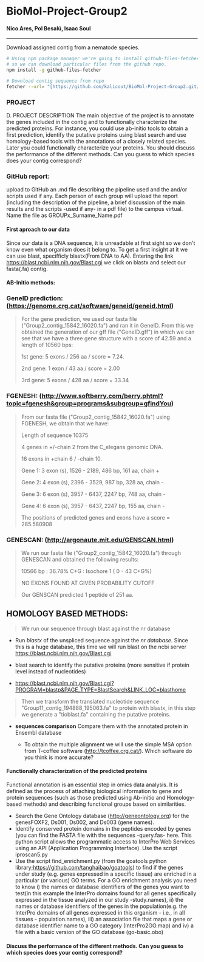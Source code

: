 # BioMol-Project-Group2

#### Nico Ares, Pol Besalú, Isaac Soul
------
Download assigned contig from a nematode species.

```bash
# Using npm package manager we're going to install github-files-fetcher
# so we can download particular files from the github repo.
npm install -g github-files-fetcher

# Download contig sequence from repo
fetcher --url= "[https://github.com/kalicout/BioMol-Project-Group2.git/blob/main/Group2_contig_15842_16020.fa(url)"
```

### PROJECT
D. PROJECT DESCRIPTION
The main objective of the project is to annotate the genes included in the contig and to functionally characterize the predicted proteins. For instance, you could use ab-initio tools to obtain a first prediction, identify the putative proteins using blast search and use homology-based tools with the annotations of a closely related species. Later you could functionally characterize your proteins. You should discuss the performance of the different methods. Can you guess to which species does your contig correspond?


### GitHub report: 
upload to GitHub an .md file describing the pipeline used and the and/or scripts used if any. Each person of each group will upload the report (including the description of the pipeline, a brief discussion of the main results and the scripts -used if any- in a pdf file) to the campus virtual. Name the file as GROUPx_Surname_Name.pdf

#### First aproach to our data

Since our data is a DNA sequence, it is unreadable at first sight so we don't know even what organism does it belong to. To get a first insight at it we can use blast, specifficly blastx(From DNA to AA). Entering the link https://blast.ncbi.nlm.nih.gov/Blast.cgi we click on blastx and select our fasta(.fa) contig.

#### AB-Initio methods:

  
  ### GeneID  prediction: (https://genome.crg.cat/software/geneid/geneid.html)

  > For the gene prediction, we used our fasta file ("Group2_contig_15842_16020.fa") and ran it in GeneID. From this we obtained the generation of our gff file ("GeneID.gff") in which we can see that we have a three gene structure with a score of 42.59 and a length of 10560 bps:
  > 
  > 1st gene: 5 exons / 256 aa / score = 7.24.
  > 
  > 2nd gene: 1 exon / 43 aa / score = 2.00
  > 
  > 3rd gene: 5 exons / 428 aa / score = 33.34
  
  ### FGENESH: (http://www.softberry.com/berry.phtml?topic=fgenesh&group=programs&subgroup=gfindYou)

  >From our fasta file ("Group2_contig_15842_16020.fa") using FGENESH, we obtain that we have:
  >
  >Length of sequence 10375
  >
  > 4 genes in +/-chain 2 from the C_elegans genomic DNA.
  > 
  > 16 exons in +chain 6 / -chain 10.
  > 
  > Gene 1: 3 exon (s),   1526  -   2189,   486 bp, 161 aa, chain +
  > 
  > Gene 2: 4 exon (s),   2396  -   3529,   987 bp, 328 aa, chain -
  > 
  > Gene 3: 6 exon (s),   3957  -   6437,  2247 bp, 748 aa, chain -
  > 
  > Gene 4: 6 exon (s),   3957  -   6437,  2247 bp, 155 aa, chain -
  > 
  > The positions of predicted genes and exons have a score = 285.580908 
  > 

### GENESCAN: (http://argonaute.mit.edu/GENSCAN.html)

  > We run our fasta file ("Group2_contig_15842_16020.fa") through GENESCAN and obtained the following results:
  > 
  > 10566 bp : 36.78% C+G : Isochore 1 ( 0 - 43 C+G%)
  > 
  > NO EXONS FOUND AT GIVEN PROBABILITY CUTOFF
  > 
  > Our GENSCAN predicted 1 peptide of 251 aa. 


## HOMOLOGY BASED METHODS:

  > We run our sequence through blast against the nr database

  - Run *blastx* of the unspliced sequence against the *nr database*. Since this is a huge database, this time we will run blast on the ncbi server https://blast.ncbi.nlm.nih.gov/Blast.cgi

  - blast search to identify the putative proteins (more sensitive if protein level instead of nucleotides)
  - https://blast.ncbi.nlm.nih.gov/Blast.cgi?PROGRAM=blastp&PAGE_TYPE=BlastSearch&LINK_LOC=blasthome
  
  > Then we transform the translated nucleotide sequence "Group11_contig_194888_195063.fa" to protein with blastx, in this step we generate a "tioblast.fa" containing the putative proteins.

- **sequences comparison** Compare them with the annotated protein in Ensembl database

  - To obtain the multiple alignment we will use the simple MSA option from T-coffee software (http://tcoffee.crg.cat/). Which software do you think is more accurate?

#### Functionally characterization of the predicted proteins

Functional annotation is an essential step in omics data analysis. It is defined as the process of attaching biological information to gene and protein sequences (such as those predicted using Ab-initio and Homology-based methods) and describing functional groups based on similarities.

- Search the Gene Ontology database (http://geneontology.org) for the genesFOXF2, Ds001, Ds002, and Ds003 (gene names).
- Identify conserved protein domains in the peptides encoded by genes (you can find the FASTA file with the sequences -query.fas- here. This python script allows the programmatic access to InterPro Web Services using an API (Application Programming Interface). Use the script  iproscan5.py
- Use   the   script  find_enrichment.py (from the  goatools python library;https://github.com/tanghaibao/goatools) to find if the genes under study (e.g. genes expressed in a specific tissue)  are enriched in a particular (or various) GO terms. For a GO enrichment analysis you need to know i) the names or database identifiers of the genes you want to test(in this example the InterPro domains found for all genes specifically expressed in the tissue analyzed in our study -study.names), ii) the names or database identifiers of the genes in the population(e.g. the InterPro domains of all genes expressed in this organism - i.e., in all tissues - population.names), iii) an association file that maps a gene or database identifier name to a GO category (InterPro2GO.map) and iv) a file with a basic version of the GO database (go-basic.obo)



#### Discuss the performance of the different methods. Can you guess to which species does your contig correspond?

